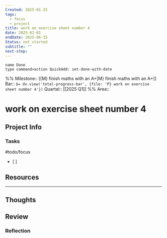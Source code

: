 ```yaml
---
Created: 2025-01-25
tags:
  - focus
  - project
title: work on exercise sheet number 4
date: 2025-01-01
endDate: 2025-06-15
Status: not started
subtitle: ""
next-step:
---
```

```button
name Done
type command>action QuickAdd: set-done-with-date
```


%%
Milestone:: [[M} finish maths with an A+|M} finish maths with an A+]]
Bar:: `$= dv.view('total-progress-bar', {file: 'P} work on exercise sheet number 4'})`
Quartal:: [[2025 Q1]]
%%
Area:: 

# work on exercise sheet number 4
## Project Info


### Tasks
#todo/focus
- [ ] 


## Resources



---
## Thoughts


## Review

### Reflection
